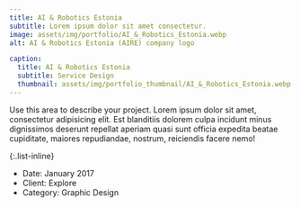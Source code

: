 ```yaml
---
title: AI & Robotics Estonia
subtitle: Lorem ipsum dolor sit amet consectetur.
image: assets/img/portfolio/AI_&_Robotics_Estonia.webp
alt: AI & Robotics Estonia (AIRE) company logo

caption:
  title: AI & Robotics Estonia
  subtitle: Service Design
  thumbnail: assets/img/portfolio_thumbnail/AI_&_Robotics_Estonia.webp
---
```

Use this area to describe your project. Lorem ipsum dolor sit amet, consectetur adipisicing elit. Est blanditiis dolorem culpa incidunt minus dignissimos deserunt repellat aperiam quasi sunt officia expedita beatae cupiditate, maiores repudiandae, nostrum, reiciendis facere nemo!

{:.list-inline}
- Date: January 2017
- Client: Explore
- Category: Graphic Design

